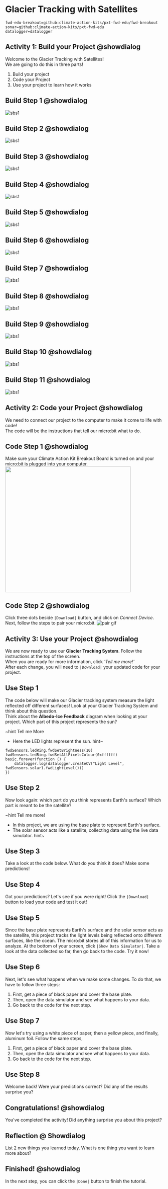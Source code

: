# Glacier Tracking with Satellites
```package
fwd-edu-breakout=github:climate-action-kits/pxt-fwd-edu/fwd-breakout
sonar=github:climate-action-kits/pxt-fwd-edu
datalogger=datalogger 
```
## Activity 1: Build your Project @showdialog 
Welcome to the Glacier Tracking with Satellites! <br> We are going to do this in three parts!
1. Build your project
2. Code your Project 
3. Use your project to learn how it works

## Build Step 1 @showdialog 
![sbs1](https://raw.githubusercontent.com/climate-action-kits/pxt-fwd-edu/main/tutorial-assets/gr6-glacier-sbs1.webp)

## Build Step 2 @showdialog 
![sbs1](https://raw.githubusercontent.com/climate-action-kits/pxt-fwd-edu/main/tutorial-assets/gr6-glacier-sbs2.webp)

## Build Step 3 @showdialog 
![sbs1](https://raw.githubusercontent.com/climate-action-kits/pxt-fwd-edu/main/tutorial-assets/gr6-glacier-sbs3.webp)

## Build Step 4 @showdialog 
![sbs1](https://raw.githubusercontent.com/climate-action-kits/pxt-fwd-edu/main/tutorial-assets/gr6-glacier-sbs4.webp)

## Build Step 5 @showdialog 
![sbs1](https://raw.githubusercontent.com/climate-action-kits/pxt-fwd-edu/main/tutorial-assets/gr6-glacier-sbs5.webp)

## Build Step 6 @showdialog 
![sbs1](https://raw.githubusercontent.com/climate-action-kits/pxt-fwd-edu/main/tutorial-assets/gr6-glacier-sbs6.webp)

## Build Step 7 @showdialog 
![sbs1](https://raw.githubusercontent.com/climate-action-kits/pxt-fwd-edu/main/tutorial-assets/gr6-glacier-sbs7.webp)

## Build Step 8 @showdialog 
![sbs1](https://raw.githubusercontent.com/climate-action-kits/pxt-fwd-edu/main/tutorial-assets/gr6-glacier-sbs8.webp)

## Build Step 9 @showdialog 
![sbs1](https://raw.githubusercontent.com/climate-action-kits/pxt-fwd-edu/main/tutorial-assets/gr6-glacier-sbs9.webp)

## Build Step 10 @showdialog 
![sbs1](https://raw.githubusercontent.com/climate-action-kits/pxt-fwd-edu/main/tutorial-assets/gr6-glacier-sbs10.webp)

## Build Step 11 @showdialog 
![sbs1](https://raw.githubusercontent.com/climate-action-kits/pxt-fwd-edu/main/tutorial-assets/gr6-glacier-sbs11.webp)


## Activity 2: Code your Project @showdialog 
We need to connect our project to the computer to make it come to life with code! <br> The code will be the instructions that tell our micro:bit what to do.

## Code Step 1 @showdialog
 Make sure your Climate Action Kit Breakout Board is turned on and your micro:bit is plugged into your computer. 
<img src="https://raw.githubusercontent.com/climate-action-kits/pxt-fwd-edu/main/tutorial-assets/pluganim.webp" width="400">

## Code Step 2 @showdialog 
Click three dots beside ``|Download|`` button, and click on _Connect Device_.
Next, follow the steps to pair your micro:bit.
![pair gif](https://raw.githubusercontent.com/climate-action-kits/pxt-fwd-edu/main/tutorial-assets/DownloadButtonGIF.webp) 



## Activity 3: Use your Project @showdialog 
We are now ready to use our **Glacier Tracking System**. Follow the instructions at the top of the screen. <br> When you are ready for more information, click *'Tell me more!'* <br>
After each change, you will need to ``|Download|`` your updated code for your project.

## Use Step 1 
The code below will make our Glacier tracking system measure the light reflected off different surfaces! Look at your Glacier Tracking System and think about this question. <br>
Think about the **Albedo-Ice Feedback** diagram when looking at your project. Which part of this project represents the sun?

~hint Tell me More 
- Here the LED lights represent the sun.
hint~

```template
fwdSensors.ledRing.fwdSetBrightness(10)
fwdSensors.ledRing.fwdSetAllPixelsColour(0xffffff)
basic.forever(function () {
    datalogger.log(datalogger.createCV("Light Level", fwdSensors.solar1.fwdLightLevel()))
})
```

## Use Step 2 
Now look again: which part do you think represents Earth's surface? Which part is meant to be the satellite?

~hint Tell me more!
- In this project, we are using the base plate to represent Earth's surface.
- The solar sensor acts like a satellite, collecting data using the live data simulator.
hint~

## Use Step 3 
Take a look at the code below. What do you think it does? Make some predictions!

## Use Step 4 
Got your predictions? Let's see if you were right! Click the ``|Download|`` button to load your code and test it out! 

## Use Step 5 
Since the base plate represents Earth's surface and the solar sensor acts as the satellite, this project tracks the light levels being reflected onto different surfaces, like the ocean. The micro:bit stores all of this information for us to analyze. At the bottom of your screen, click ``|Show Data Simulator|``. Take a look at the data collected so far, then go back to the code. Try it now! 

## Use Step 6 
Next, let's see what happens when we make some changes. To do that, we have to follow three steps:
1. First, get a piece of black paper and cover the base plate.
2. Then, open the data simulator and see what happens to your data.
3. Go back to the code for the next step.

## Use Step 7 
Now let's try using a white piece of paper, then a yellow piece, and finally, aluminum foil. Follow the same steps,
1. First, get a piece of black paper and cover the base plate.
2. Then, open the data simulator and see what happens to your data.
3. Go back to the code for the next step.

## Use Step 8 
Welcome back! Were your predictions correct? Did any of the results surprise you?

## Congratulations! @showdialog 
You've completed the activity! Did anything surprise you about this project? 

## Reflection @ Showdialog 
List 2 new things you learned today. What is one thing you want to learn more about? 

## Finished! @showdialog 
In the next step, you can click the ``|Done|`` button to finish the tutorial.

